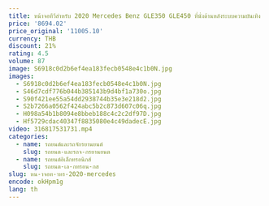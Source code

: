 ```yaml
---
title: หน้าจอทีวีสําหรับ 2020 Mercedes Benz GLE350 GLE450 ที่นั่งด้านหลังระบบความบันเทิง Headrest WiFi Android รถหมอน 11.6 นิ้ว
price: '8694.02'
price_original: '11005.10'
currency: THB
discount: 21%
rating: 4.5
volume: 87
image: S6918c0d2b6ef4ea183fecb0548e4c1b0N.jpg
images:
  - S6918c0d2b6ef4ea183fecb0548e4c1b0N.jpg
  - S46d7cdf776b044b385143b9d4bf1a730o.jpg
  - S90f421ee55a54dd2938744b35e3e218d2.jpg
  - S2b7266a0562f424abc5b2c873d607c06q.jpg
  - H098a54b1b8094e8bbeb188c4c2c2df97D.jpg
  - Hf5729cdac40347f8835080e4c49dadecE.jpg
video: 316817531731.mp4
categories:
  - name: รถยนต์และรถจักรยานยนต์
    slug: รถยนต-และรถจ-กรยานยนต
  - name: รถยนต์อิเล็กทรอนิกส์
    slug: รถยนต-เล-กทรอน-กส
slug: หน-าจอท-าหร-2020-mercedes
encode: okHpm1g
lang: th
---
```

  